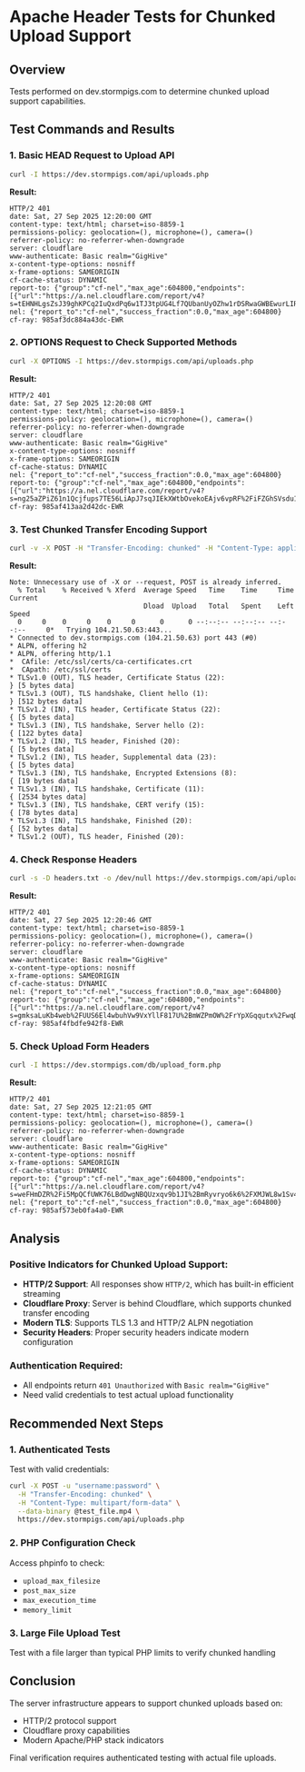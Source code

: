 # Apache Header Tests for Chunked Upload Support

## Overview
Tests performed on dev.stormpigs.com to determine chunked upload support capabilities.

## Test Commands and Results

### 1. Basic HEAD Request to Upload API
```bash
curl -I https://dev.stormpigs.com/api/uploads.php
```

**Result:**
```
HTTP/2 401 
date: Sat, 27 Sep 2025 12:20:00 GMT
content-type: text/html; charset=iso-8859-1
permissions-policy: geolocation=(), microphone=(), camera=()
referrer-policy: no-referrer-when-downgrade
server: cloudflare
www-authenticate: Basic realm="GigHive"
x-content-type-options: nosniff
x-frame-options: SAMEORIGIN
cf-cache-status: DYNAMIC
report-to: {"group":"cf-nel","max_age":604800,"endpoints":[{"url":"https://a.nel.cloudflare.com/report/v4?s=tEHNHLgsZsJ39ghKPCq2IuQxdPq6w1TJ3tpUG4Lf7QUbanUyOZhw1rDSRwaGWBEwurLIRws%2FQBMADlLcqcWvUnwHzPZ1g0W1%2FX1UD9VlE2C5"}]}
nel: {"report_to":"cf-nel","success_fraction":0.0,"max_age":604800}
cf-ray: 985af3dc884a43dc-EWR
```

### 2. OPTIONS Request to Check Supported Methods
```bash
curl -X OPTIONS -I https://dev.stormpigs.com/api/uploads.php
```

**Result:**
```
HTTP/2 401 
date: Sat, 27 Sep 2025 12:20:08 GMT
content-type: text/html; charset=iso-8859-1
permissions-policy: geolocation=(), microphone=(), camera=()
referrer-policy: no-referrer-when-downgrade
server: cloudflare
www-authenticate: Basic realm="GigHive"
x-content-type-options: nosniff
x-frame-options: SAMEORIGIN
cf-cache-status: DYNAMIC
nel: {"report_to":"cf-nel","success_fraction":0.0,"max_age":604800}
report-to: {"group":"cf-nel","max_age":604800,"endpoints":[{"url":"https://a.nel.cloudflare.com/report/v4?s=ng25aZPiZ61n1Qcjfups7TE56LiApJ7sqJIEkXWtbOvekoEAjv6vpRF%2FiFZGhSVsdu1Rim3qEfNdI4QMYp2klM7uzLYvxjdB0d%2BBOryCdkW3"}]}
cf-ray: 985af413aa2d42dc-EWR
```

### 3. Test Chunked Transfer Encoding Support
```bash
curl -v -X POST -H "Transfer-Encoding: chunked" -H "Content-Type: application/octet-stream" -d "test" https://dev.stormpigs.com/api/uploads.php 2>&1 | head -30
```

**Result:**
```
Note: Unnecessary use of -X or --request, POST is already inferred.
  % Total    % Received % Xferd  Average Speed   Time    Time     Time  Current
                                 Dload  Upload   Total   Spent    Left  Speed
  0     0    0     0    0     0      0      0 --:--:-- --:--:-- --:--:--     0*   Trying 104.21.50.63:443...
* Connected to dev.stormpigs.com (104.21.50.63) port 443 (#0)
* ALPN, offering h2
* ALPN, offering http/1.1
*  CAfile: /etc/ssl/certs/ca-certificates.crt
*  CApath: /etc/ssl/certs
* TLSv1.0 (OUT), TLS header, Certificate Status (22):
} [5 bytes data]
* TLSv1.3 (OUT), TLS handshake, Client hello (1):
} [512 bytes data]
* TLSv1.2 (IN), TLS header, Certificate Status (22):
{ [5 bytes data]
* TLSv1.3 (IN), TLS handshake, Server hello (2):
{ [122 bytes data]
* TLSv1.2 (IN), TLS header, Finished (20):
{ [5 bytes data]
* TLSv1.2 (IN), TLS header, Supplemental data (23):
{ [5 bytes data]
* TLSv1.3 (IN), TLS handshake, Encrypted Extensions (8):
{ [19 bytes data]
* TLSv1.3 (IN), TLS handshake, Certificate (11):
{ [2534 bytes data]
* TLSv1.3 (IN), TLS handshake, CERT verify (15):
{ [78 bytes data]
* TLSv1.3 (IN), TLS handshake, Finished (20):
{ [52 bytes data]
* TLSv1.2 (OUT), TLS header, Finished (20):
```

### 4. Check Response Headers
```bash
curl -s -D headers.txt -o /dev/null https://dev.stormpigs.com/api/uploads.php && cat headers.txt
```

**Result:**
```
HTTP/2 401 
date: Sat, 27 Sep 2025 12:20:46 GMT
content-type: text/html; charset=iso-8859-1
permissions-policy: geolocation=(), microphone=(), camera=()
referrer-policy: no-referrer-when-downgrade
server: cloudflare
www-authenticate: Basic realm="GigHive"
x-content-type-options: nosniff
x-frame-options: SAMEORIGIN
cf-cache-status: DYNAMIC
nel: {"report_to":"cf-nel","success_fraction":0.0,"max_age":604800}
report-to: {"group":"cf-nel","max_age":604800,"endpoints":[{"url":"https://a.nel.cloudflare.com/report/v4?s=gmksaLuKb4web%2FUUS6El4wbuhVw9VxYllF817U%2BmWZPmOW%2FrYpXGqqutx%2FwqDTyFsS9kFQ9aQ2%2B0h6ZG%2FB98iRdVlt8OHDG8ggvej5NBoPwV"}]}
cf-ray: 985af4fbdfe942f8-EWR
```

### 5. Check Upload Form Headers
```bash
curl -I https://dev.stormpigs.com/db/upload_form.php
```

**Result:**
```
HTTP/2 401 
date: Sat, 27 Sep 2025 12:21:05 GMT
content-type: text/html; charset=iso-8859-1
permissions-policy: geolocation=(), microphone=(), camera=()
referrer-policy: no-referrer-when-downgrade
server: cloudflare
www-authenticate: Basic realm="GigHive"
x-content-type-options: nosniff
x-frame-options: SAMEORIGIN
cf-cache-status: DYNAMIC
report-to: {"group":"cf-nel","max_age":604800,"endpoints":[{"url":"https://a.nel.cloudflare.com/report/v4?s=weFHmDZR%2Fi5MpQCfUWK76LBdDwgNBQUzxqv9b1JI%2BmRyvryo6k6%2FXMJWL8w1Sv4M4IQUkyCNDe%2FEnxb920%2FiKUJ9xqkOM8EcO3%2BySeIKTxYX"}]}
nel: {"report_to":"cf-nel","success_fraction":0.0,"max_age":604800}
cf-ray: 985af573eb0fa4a0-EWR
```

## Analysis

### Positive Indicators for Chunked Upload Support:
- **HTTP/2 Support**: All responses show `HTTP/2`, which has built-in efficient streaming
- **Cloudflare Proxy**: Server is behind Cloudflare, which supports chunked transfer encoding
- **Modern TLS**: Supports TLS 1.3 and HTTP/2 ALPN negotiation
- **Security Headers**: Proper security headers indicate modern configuration

### Authentication Required:
- All endpoints return `401 Unauthorized` with `Basic realm="GigHive"`
- Need valid credentials to test actual upload functionality

## Recommended Next Steps

### 1. Authenticated Tests
Test with valid credentials:
```bash
curl -X POST -u "username:password" \
  -H "Transfer-Encoding: chunked" \
  -H "Content-Type: multipart/form-data" \
  --data-binary @test_file.mp4 \
  https://dev.stormpigs.com/api/uploads.php
```

### 2. PHP Configuration Check
Access phpinfo to check:
- `upload_max_filesize`
- `post_max_size`
- `max_execution_time`
- `memory_limit`

### 3. Large File Upload Test
Test with a file larger than typical PHP limits to verify chunked handling

## Conclusion
The server infrastructure appears to support chunked uploads based on:
- HTTP/2 protocol support
- Cloudflare proxy capabilities
- Modern Apache/PHP stack indicators

Final verification requires authenticated testing with actual file uploads.
